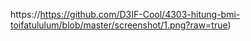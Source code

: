 https://https://github.com/D3IF-Cool/4303-hitung-bmi-toifatululum/blob/master/screenshot/1.png?raw=true)